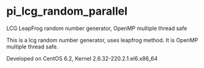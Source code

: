 # pi_lcg_random_parallel
LCG LeapFrog random number generator, OpenMP multiple thread safe

This is a lcg random number generator, uses leapfrog method. It is OpenMP multiple thread safe.


Developed on CentOS 6.2, Kernel 2.6.32-220.2.1.el6.x86_64

